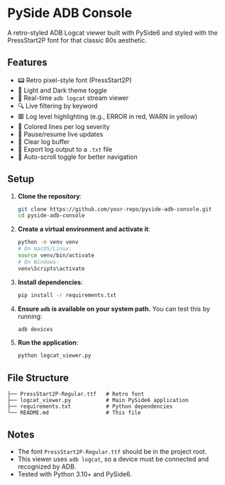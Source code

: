 # PySide ADB Console

A retro-styled ADB Logcat viewer built with PySide6 and styled with the PressStart2P font for that classic 80s aesthetic.

## Features

- 📟 Retro pixel-style font (PressStart2P)
- 🎨 Light and Dark theme toggle
- 🧵 Real-time `adb logcat` stream viewer
- 🔍 Live filtering by keyword
- 🟥 Log level highlighting (e.g., ERROR in red, WARN in yellow)
- 🌈 Colored lines per log severity
- 🚫 Pause/resume live updates
- 🧹 Clear log buffer
- 📄 Export log output to a `.txt` file
- 📜 Auto-scroll toggle for better navigation

## Setup

1. **Clone the repository**:

    ```bash
    git clone https://github.com/your-repo/pyside-adb-console.git
    cd pyside-adb-console
    ```

2. **Create a virtual environment and activate it**:

    ```bash
    python -m venv venv
    # On macOS/Linux:
    source venv/bin/activate
    # On Windows:
    venv\Scripts\activate
    ```

3. **Install dependencies**:

    ```bash
    pip install -r requirements.txt
    ```

4. **Ensure `adb` is available on your system path.** You can test this by running:

    ```bash
    adb devices
    ```

5. **Run the application**:

    ```bash
    python logcat_viewer.py
    ```

## File Structure

```
├── PressStart2P-Regular.ttf   # Retro font
├── logcat_viewer.py           # Main PySide6 application
├── requirements.txt           # Python dependencies
└── README.md                  # This file
```

## Notes

- The font `PressStart2P-Regular.ttf` should be in the project root.
- This viewer uses `adb logcat`, so a device must be connected and recognized by ADB.
- Tested with Python 3.10+ and PySide6.